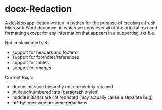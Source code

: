 # docx-Redaction

A desktop application written in python for the purpose of creating a fresh Microsoft Word document in which we copy over all of the original text and formatting except for any information that appears in a supporting .txt file.

Not implemented yet:
- support for headers and footers
- support for footnotes/references
- support for tables
- support for images

Current Bugs:
- document style hierarchy not completely retained
- bulleted/numbered lists (paragraph styles)
- middle initial(s) are not redacted (may actually cause a separate bug)
- ~~off-by-one issue on some redactions~~
